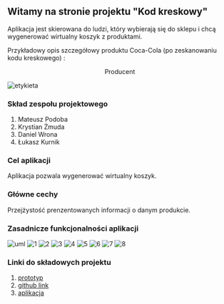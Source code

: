 ## Witamy na stronie projektu "Kod kreskowy"

Aplikacja jest skierowana do ludzi, który wybierają się do sklepu i chcą wygenerować wirtualny koszyk z produktami.

Przykładowy opis szczegółowy produktu Coca-Cola (po zeskanowaniu kodu kreskowego) :

<center>Producent</center>

![etykieta](https://user-images.githubusercontent.com/44546814/58367479-0600ca80-7ee0-11e9-9f2e-b30da8fbc7f1.jpg)


### Skład zespołu projektowego

1. Mateusz Podoba
2. Krystian Żmuda
3. Daniel Wrona
4. Łukasz Kurnik



### Cel aplikacji

Aplikacja pozwala wygenerować wirtualny koszyk.

### Główne cechy

Przejżystość prenzentowanych informacji o danym produkcie.

### Zasadnicze funkcjonalności aplikacji

![uml](https://user-images.githubusercontent.com/44546814/58367613-b15e4f00-7ee1-11e9-877a-939a836bdd70.png)
![1](https://user-images.githubusercontent.com/44546814/58749056-4a144200-8481-11e9-9473-5640488c8e96.jpg)
![2](https://user-images.githubusercontent.com/44546814/58749057-4aacd880-8481-11e9-8aac-322e99c5e3dc.jpg)
![3](https://user-images.githubusercontent.com/44546814/58749058-4aacd880-8481-11e9-8d80-eab8e356fd42.jpg)
![4](https://user-images.githubusercontent.com/44546814/58749059-4aacd880-8481-11e9-84d3-ac04aa587d75.jpg)
![5](https://user-images.githubusercontent.com/44546814/58749060-4aacd880-8481-11e9-8167-3da2ac2343e1.jpg)
![6](https://user-images.githubusercontent.com/44546814/58749061-4b456f00-8481-11e9-99a4-0da77d70be95.jpg)
![7](https://user-images.githubusercontent.com/44546814/58749062-4bde0580-8481-11e9-94f3-e000c60ae02d.jpg)
![8](https://user-images.githubusercontent.com/44546814/58749063-4bde0580-8481-11e9-84ca-17b61945ab38.jpg)

### Linki do składowych projektu

1. [prototyp](https://app.moqups.com/RpJo7zMQS0/view/page/a9bed6dc0) 
2. [github link](https://github.com/mateusz-dev/iKnowPrice) 
3. [aplikacja](https://www.4shared.com/mobile/WWkqK5fMda/comcompanynameiKnowPrice.html) 

